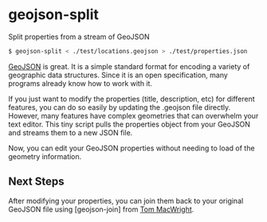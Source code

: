 # geojson-split

Split properties from a stream of GeoJSON

```sh
$ geojson-split < ./test/locations.geojson > ./test/properties.json
```

[GeoJSON](http://geojson.org/) is great.  It is a simple standard format for
encoding a variety of geographic data structures.  Since it is an open specification,
many programs already know how to work with it.  

If you just want to modify the properties (title, description, etc) for different
features, you can do so easily by updating the .geojson file directly.  However,
many features have complex geometries that can overwhelm your text editor.  This
tiny script pulls the properties object from your GeoJSON and streams them to
a new JSON file.

Now, you can edit your GeoJSON properties without needing to load of the geometry
information.

## Next Steps

After modifying your properties, you can join them back to your original GeoJSON
file using [geojson-join] from [Tom MacWright](https://github.com/tmcw).
